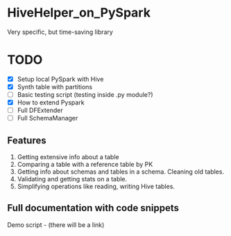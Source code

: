 # HiveHelper_on_PySpark
 Very specific, but time-saving library

# TODO
- [x] Setup local PySpark with Hive
- [x] Synth table with partitions
- [ ] Basic testing script (testing inside .py module?)
- [x] How to extend Pyspark
- [ ] Full DFExtender
- [ ] Full SchemaManager

## Features
1. Getting extensive info about a table
2. Comparing a table with a reference table by PK
3. Getting info about schemas and tables in a schema. Cleaning old tables.
4. Validating and getting stats on a table.
5. Simplifying operations like reading, writing Hive tables.

## Full documentation with code snippets

Demo script - (there will be a link)